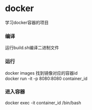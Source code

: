 # docker
学习docker容器的项目
### 编译
运行build.sh编译二进制文件
### 运行
docker images 找到镜像对应的容器id    
docker run -it -p 8080:8080 container_id  
### 进入容器
docker exec -it container_id /bin/bash
